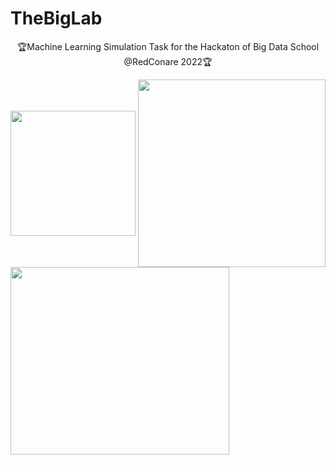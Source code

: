 # TheBigLab
<p align="center">
🏆Machine Learning Simulation Task for the Hackaton of Big Data School @RedConare 2022🏆
</p>
<a href="http://www.red-ricap.org/" target="blank"><img align="center" src="https://kabre.cenat.ac.cr/wp-content/uploads/2019/10/redconare-1.png" height="200" width="200" /></a>
<a href="https://kabre.cenat.ac.cr/" target="blank"><img align="center" src="https://kabre.cenat.ac.cr/wp-content/uploads/2019/10/gradiente-cenat-4-300x217.png" height="300" width="300" /></a>
<a href="https://www.tacc.utexas.edu/" target="blank" align="center" ><img align="center" src="https://kabre.cenat.ac.cr/wp-content/uploads/2019/10/taccLogo-300x115.png" height="300" width="350" /></a>

